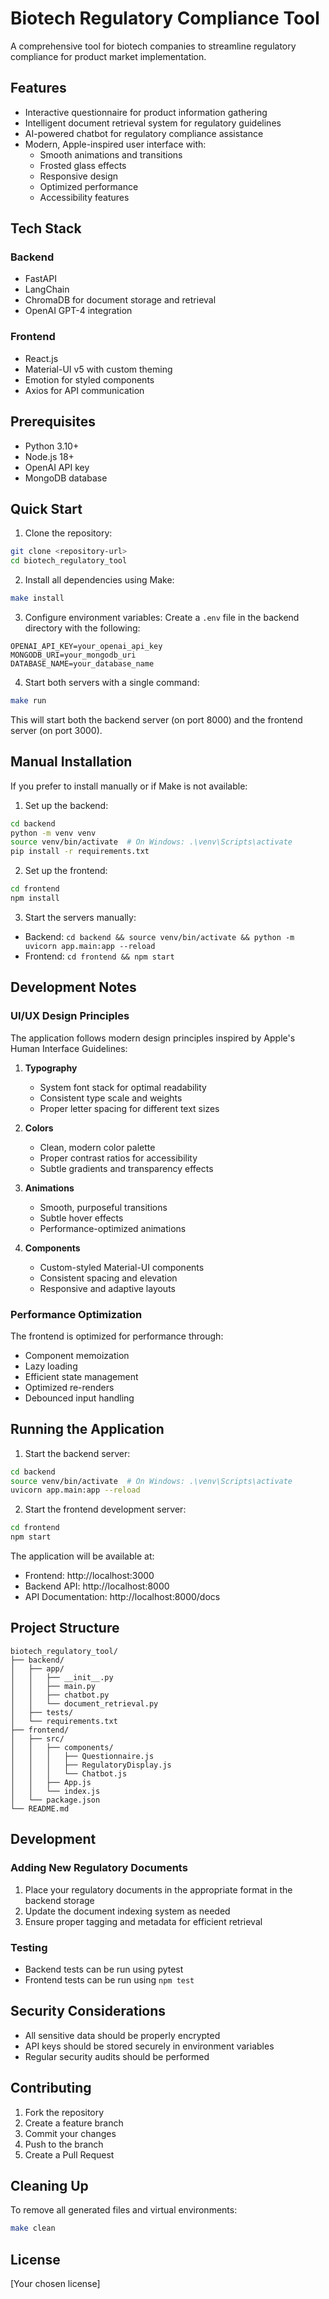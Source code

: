 # Biotech Regulatory Compliance Tool

A comprehensive tool for biotech companies to streamline regulatory compliance for product market implementation.

## Features

- Interactive questionnaire for product information gathering
- Intelligent document retrieval system for regulatory guidelines
- AI-powered chatbot for regulatory compliance assistance
- Modern, Apple-inspired user interface with:
  - Smooth animations and transitions
  - Frosted glass effects
  - Responsive design
  - Optimized performance
  - Accessibility features

## Tech Stack

### Backend
- FastAPI
- LangChain
- ChromaDB for document storage and retrieval
- OpenAI GPT-4 integration

### Frontend
- React.js
- Material-UI v5 with custom theming
- Emotion for styled components
- Axios for API communication

## Prerequisites

- Python 3.10+
- Node.js 18+
- OpenAI API key
- MongoDB database

## Quick Start

1. Clone the repository:
```bash
git clone <repository-url>
cd biotech_regulatory_tool
```

2. Install all dependencies using Make:
```bash
make install
```

3. Configure environment variables:
Create a `.env` file in the backend directory with the following:
```
OPENAI_API_KEY=your_openai_api_key
MONGODB_URI=your_mongodb_uri
DATABASE_NAME=your_database_name
```

4. Start both servers with a single command:
```bash
make run
```

This will start both the backend server (on port 8000) and the frontend server (on port 3000).

## Manual Installation

If you prefer to install manually or if Make is not available:

1. Set up the backend:
```bash
cd backend
python -m venv venv
source venv/bin/activate  # On Windows: .\venv\Scripts\activate
pip install -r requirements.txt
```

2. Set up the frontend:
```bash
cd frontend
npm install
```

3. Start the servers manually:
- Backend: `cd backend && source venv/bin/activate && python -m uvicorn app.main:app --reload`
- Frontend: `cd frontend && npm start`

## Development Notes

### UI/UX Design Principles

The application follows modern design principles inspired by Apple's Human Interface Guidelines:

1. **Typography**
   - System font stack for optimal readability
   - Consistent type scale and weights
   - Proper letter spacing for different text sizes

2. **Colors**
   - Clean, modern color palette
   - Proper contrast ratios for accessibility
   - Subtle gradients and transparency effects

3. **Animations**
   - Smooth, purposeful transitions
   - Subtle hover effects
   - Performance-optimized animations

4. **Components**
   - Custom-styled Material-UI components
   - Consistent spacing and elevation
   - Responsive and adaptive layouts

### Performance Optimization

The frontend is optimized for performance through:
- Component memoization
- Lazy loading
- Efficient state management
- Optimized re-renders
- Debounced input handling

## Running the Application

1. Start the backend server:
```bash
cd backend
source venv/bin/activate  # On Windows: .\venv\Scripts\activate
uvicorn app.main:app --reload
```

2. Start the frontend development server:
```bash
cd frontend
npm start
```

The application will be available at:
- Frontend: http://localhost:3000
- Backend API: http://localhost:8000
- API Documentation: http://localhost:8000/docs

## Project Structure

```
biotech_regulatory_tool/
├── backend/
│   ├── app/
│   │   ├── __init__.py
│   │   ├── main.py
│   │   ├── chatbot.py
│   │   └── document_retrieval.py
│   ├── tests/
│   └── requirements.txt
├── frontend/
│   ├── src/
│   │   ├── components/
│   │   │   ├── Questionnaire.js
│   │   │   ├── RegulatoryDisplay.js
│   │   │   └── Chatbot.js
│   │   ├── App.js
│   │   └── index.js
│   └── package.json
└── README.md
```

## Development

### Adding New Regulatory Documents
1. Place your regulatory documents in the appropriate format in the backend storage
2. Update the document indexing system as needed
3. Ensure proper tagging and metadata for efficient retrieval

### Testing
- Backend tests can be run using pytest
- Frontend tests can be run using `npm test`

## Security Considerations
- All sensitive data should be properly encrypted
- API keys should be stored securely in environment variables
- Regular security audits should be performed

## Contributing
1. Fork the repository
2. Create a feature branch
3. Commit your changes
4. Push to the branch
5. Create a Pull Request

## Cleaning Up

To remove all generated files and virtual environments:
```bash
make clean
```

## License
[Your chosen license]
